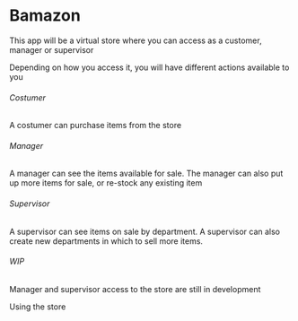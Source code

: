 # Bamazon
This app will be a virtual store where you can access as a customer, manager or supervisor

Depending on how you access it, you will have different actions available to you

###### Costumer
A costumer can purchase items from the store

###### Manager
A manager can see the items available for sale.
The manager can also put up more items for sale, or re-stock any existing item

###### Supervisor
A supervisor can see items on sale by department.
A supervisor can also create new departments in which to sell more items.

###### WIP
Manager and supervisor access to the store are still in development

Using the store
